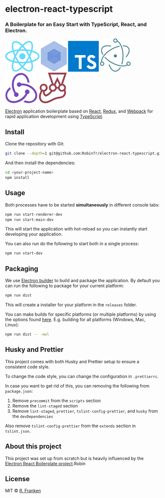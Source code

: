 # electron-react-typescript

### A Boilerplate for an Easy Start with TypeScript, React, and Electron.

[![React](docs/img/react.png)](https://reactjs.org/)
[![Webpack](docs/img/webpack.png)](https://webpack.js.org/)
[![TypeScript](docs/img/ts.png)](https://www.typescriptlang.org/)
[![Electron](docs/img/electron.png)](https://electronjs.org/)
[![Redux](docs/img/redux.png)](https://redux.js.org/)
[![Jest](docs/img/jest.png)](https://facebook.github.io/jest/)

[Electron](https://electronjs.org/) application boilerplate based on [React](https://reactjs.org/), [Redux](https://redux.js.org/), and [Webpack](https://webpack.js.org/) for rapid application development using [TypeScript](https://www.typescriptlang.org/).

## Install
Clone the repository with Git:

```bash
git clone --depth=1 git@github.com:Robinfr/electron-react-typescript.git <your-project-name>
```

And then install the dependencies:

```bash
cd <your-project-name>
npm install
```

## Usage
Both processes have to be started **simultaneously** in different console tabs:

```bash
npm run start-renderer-dev
npm run start-main-dev
```

This will start the application with hot-reload so you can instantly start developing your application.

You can also run do the following to start both in a single process:

```bash
npm run start-dev
```

## Packaging
We use [Electron builder](https://www.electron.build/) to build and package the application. By default you can run the following to package for your current platform:

```bash
npm run dist
```

This will create a installer for your platform in the `releases` folder.

You can make builds for specific platforms (or multiple platforms) by using the options found [here](https://www.electron.build/cli). E.g. building for all platforms (Windows, Mac, Linux):

```bash
npm run dist -- -mwl
```

## Husky and Prettier
This project comes with both Husky and Prettier setup to ensure a consistent code style. 

To change the code style, you can change the configuration in `.prettierrc`. 

In case you want to get rid of this, you can removing the following from `package.json`:

1. Remove `precommit` from the `scripts` section
1. Remove the `lint-staged` section
1. Remove `lint-staged`, `prettier`, `tslint-config-prettier`, and `husky` from the `devDependencies`

Also remove `tslint-config-prettier` from the `extends` section in `tslint.json`.

## About this project
This project was set up from scratch but is heavily influenced by the [Electron React Boilerplate project](https://github.com/chentsulin/electron-react-boilerplate).Robin

## License
MIT © [R. Franken](https://github.com/Robinfr)